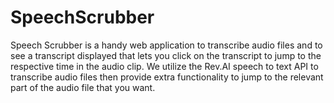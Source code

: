 # SpeechScrubber
Speech Scrubber is a handy web application to transcribe audio files and to see a transcript displayed that lets you click on the transcript to jump to the respective time in the audio clip. We utilize the Rev.AI speech to text API to transcribe audio files then provide extra functionality to jump to the relevant part of the audio file that you want.
